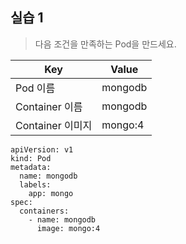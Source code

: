 ## 실습 1

> 다음 조건을 만족하는 Pod을 만드세요.

| Key              | Value   |
|------------------|---------|
| Pod 이름         | mongodb |
| Container 이름   | mongodb |
| Container 이미지 | mongo:4 |

```
apiVersion: v1
kind: Pod
metadata:
  name: mongodb
  labels:
    app: mongo
spec:
  containers:
    - name: mongodb
      image: mongo:4
```